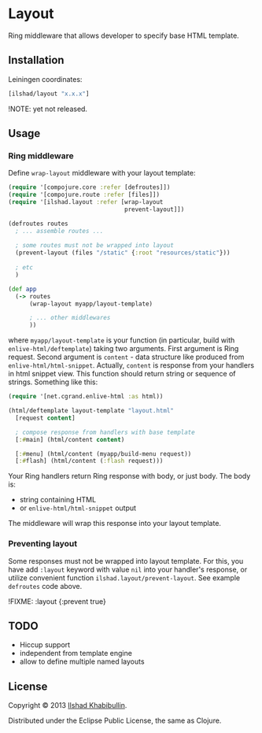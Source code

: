 # Layout

Ring middleware that allows developer to specify base HTML template.

## Installation

Leiningen coordinates:

```clojure
[ilshad/layout "x.x.x"]
```

!NOTE: yet not released.

## Usage

### Ring middleware

Define `wrap-layout` middleware with your layout template:

```clojure
(require '[compojure.core :refer [defroutes]])
(require '[compojure.route :refer [files]])
(require '[ilshad.layout :refer [wrap-layout
                                 prevent-layout]])

(defroutes routes
  ; ... assemble routes ...
  
  ; some routes must not be wrapped into layout
  (prevent-layout (files "/static" {:root "resources/static"}))
  
  ; etc
  )

(def app
  (-> routes
      (wrap-layout myapp/layout-template)

	  ; ... other middlewares
	  ))
```

where `myapp/layout-template` is your function (in particular,
build with `enlive-html/deftemplate`) taking two arguments. First
argument is Ring request. Second argument is `content` - data structure
like produced from `enlive-html/html-snippet`. Actually, `content` is
response from your handlers in html snippet view. This function should
return string or sequence of strings. Something like this:

```clojure
(require '[net.cgrand.enlive-html :as html))

(html/deftemplate layout-template "layout.html"
  [request content]

  ; compose response from handlers with base template
  [:#main] (html/content content)

  [:#menu] (html/content (myapp/build-menu request))
  [:#flash] (html/content (:flash request)))
```

Your Ring handlers return Ring response with body, or just body. The body is:

* string containing HTML
* or `enlive-html/html-snippet` output

The middleware will wrap this response into your layout template.

### Preventing layout

Some responses must not be wrapped into layout template. For this, you
have add `:layout` keyword with value `nil` into your handler's response,
or utilize convenient function `ilshad.layout/prevent-layout`. See example
`defroutes` code above.

!FIXME: :layout {:prevent true}

## TODO

- Hiccup support
- independent from template engine
- allow to define multiple named layouts

## License

Copyright © 2013 [Ilshad Khabibullin](http://ilshad.com).

Distributed under the Eclipse Public License, the same as Clojure.
